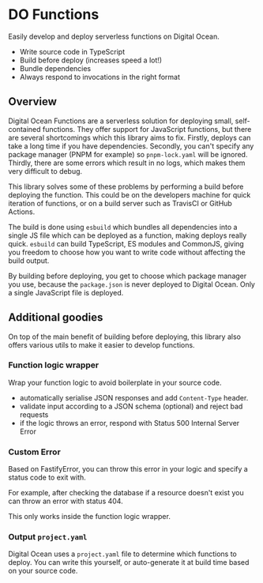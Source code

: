 # DO Functions

Easily develop and deploy serverless functions on Digital Ocean.

- Write source code in TypeScript
- Build before deploy (increases speed a lot!)
- Bundle dependencies 
- Always respond to invocations in the right format

## Overview
Digital Ocean Functions are a serverless solution for deploying small, self-contained functions. 
They offer support for JavaScript functions, but there are several shortcomings which this library aims to fix.
Firstly, deploys can take a long time if you have dependencies. 
Secondly, you can't specify any package manager (PNPM for example) so `pnpm-lock.yaml` will be ignored.
Thirdly, there are some errors which result in no logs, which makes them very difficult to debug.

This library solves some of these problems by performing a build before deploying the function. 
This could be on the developers machine for quick iteration of functions, or on a build server such as TravisCI or GitHub Actions.

The build is done using `esbuild` which bundles all dependencies into a single JS file which can be deployed as a function, making deploys really quick.
`esbuild` can build TypeScript, ES modules and CommonJS, giving you freedom to choose how you want to write code without affecting the build output.

By building before deploying, you get to choose which package manager you use, because the `package.json` is never deployed to Digital Ocean. Only a single JavaScript file is deployed.

## Additional goodies
On top of the main benefit of building before deploying, this library also offers various utils to make 
it easier to develop functions.

### Function logic wrapper
Wrap your function logic to avoid boilerplate in your source code. 
 - automatically serialise JSON responses and add `Content-Type` header.
 - validate input according to a JSON schema (optional) and reject bad requests
 - if the logic throws an error, respond with Status 500 Internal Server Error

### Custom Error
Based on FastifyError, you can throw this error in your logic and specify a status code to exit with.

For example, after checking the database if a resource doesn't exist you can throw an error with status 404.

This only works inside the function logic wrapper.

### Output `project.yaml`
Digital Ocean uses a `project.yaml` file to determine which functions to deploy. 
You can write this yourself, or auto-generate it at build time based on your source code.

